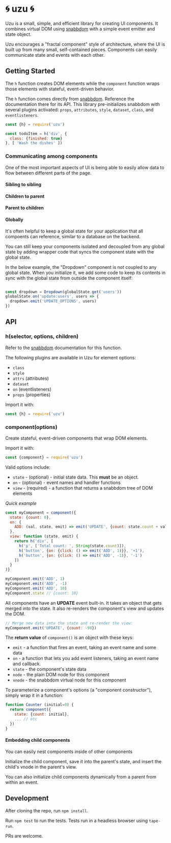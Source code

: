 # :cyclone: uzu :cyclone:

Uzu is a small, simple, and efficient library for creating UI components. It combines virtual DOM using [snabbdom](https://github.com/snabbdom/snabbdom) with a simple event emitter and state object.

Uzu encourages a "fractal component" style of architecture, where the UI is built up from many small, self-contained pieces. Components can easily communicate state and events with each other.

## Getting Started

The `h` function creates DOM elements while the `component` function wraps those elements with stateful, event-driven behavior.

The `h` function comes directly from [snabbdom](https://github.com/snabbdom/snabbdom). Reference the documentation there for its API. This library pre-initializes snabbdom with several plugins activated: `props`, `attributes`, `style`, `dataset`, `class`, and `eventlisteners`.

```js
const {h} = require('uzu')

const todoItem = h('div', {
  class: {finished: true}
}, [ 'Wash the dishes' ])
```

### Communicating among components

One of the most important aspects of UI is being able to easily allow data to flow between different parts of the page. 

#### Sibling to sibling

#### Children to parent

#### Parent to children



#### Globally

It's often helpful to keep a global state for your application that all compoents can reference, similar to a database on the backend.

You can still keep your components isolated and decoupled from any global state by adding wrapper code that syncs the component state with the global state.

In the below example, the "Dropdown" component is not coupled to any global state. When you initialize it, we add some code to keep its contents in sync with the global state from outside the component itself:

```js

const dropdown = Dropdown(globalState.get('users'))
globalState.on('update:users', users => {
  dropdown.emit('UPDATE_OPTIONS', users)
})
```

## API

### h(selector, options, children)

Refer to the [snabbdom](https://github.com/snabbdom/snabbdom) documentation for this function. 

The following plugins are available in Uzu for element options:

* `class`
* `style`
* `attrs` (attributes)
* `dataset`
* `on` (eventlisteners)
* `props` (properties)

Import it with:

```js
const {h} = require('uzu')
```

### component(options)

Create stateful, event-driven components that wrap DOM elements.

Import it with:

```js
const {component} = require('uzu')
```

Valid options include:

* `state` - (optional) - initial state data. This **must** be an object.
* `on` - (optional) - event names and handler functions
* `view` - (required) - a function that returns a snabbdom tree of DOM elements

_Quick example_

```js
const myComponent = component({
  state: {count: 0},
  on: {
    ADD: (val, state, emit) => emit('UPDATE', {count: state.count + val})
  },
  view: function (state, emit) {
    return h('div', [
      h('p', ['Total count: ', String(state.count)]),
      h('button', {on: {click: () => emit('ADD', 1)}}, '+1'),
      h('button', {on: {click: () => emit('ADD', -1)}, '-1')
    ])
  }
)}

myComponent.emit('ADD', 1)
myComponent.emit('ADD', -1)
myComponent.emit('ADD', 10)
myComponent.state // {count: 10}
```

All components have an **UPDATE** event built-in. It takes an object that gets merged into the state. It also re-renders the component's view and updates the DOM.

```js
// Merge new data into the state and re-render the view:
myComponent.emit('UPDATE', {count: -99})
```

The **return value** of `component()` is an object with these keys:

* `emit` - a function that fires an event, taking an event name and some data
* `on` - a function that lets you add event listeners, taking an event name and callback.
* `state` - the component's state data
* `node` - the plain DOM node for this component
* `vnode` - the snabbdom virtual node for this component

To parameterize a component's options (a "component constructor"), simply wrap it in a function:

```js
function Counter (initial=0) {
  return component({
    state: {count: initial},
    ... // etc
  })
}
```

#### Embedding child components

You can easily nest components inside of other components

Initialize the child component, save it into the parent's state, and insert the child's vnode in the parent's view.

You can also initialize child components dynamically from a parent from within an event.

## Development

After cloning the repo, run `npm install`.

Run `npm test` to run the tests. Tests run in a headless browser using `tape-run`.

PRs are welcome.
